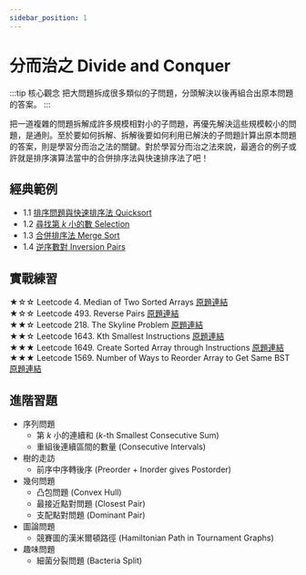 ```yaml
---
sidebar_position: 1
---
```



# 分而治之 Divide and Conquer

:::tip 核心觀念
把大問題拆成很多類似的子問題，分頭解決以後再組合出原本問題的答案。
:::

把一道複雜的問題拆解成許多規模相對小的子問題，再優先解決這些規模較小的問題，是通則。至於要如何拆解、拆解後要如何利用已解決的子問題計算出原本問題的答案，則是學習分而治之法的關鍵。對於學習分而治之法來說，最適合的例子或許就是排序演算法當中的合併排序法與快速排序法了吧！

## 經典範例

* 1.1 [排序問題與快速排序法 Quicksort](quicksort.md)
* 1.2 [尋找第 $k$ 小的數 Selection](quickselect.md)
* 1.3 [合併排序法 Merge Sort](mergesort.md)
* 1.4 [逆序數對 Inversion Pairs](inversion.md)

## 實戰練習

★☆☆ Leetcode 4. Median of Two Sorted Arrays [原題連結](https://leetcode.com/problems/median-of-two-sorted-arrays/)  
★☆☆ Leetcode 493. Reverse Pairs [原題連結](https://leetcode.com/problems/reverse-pairs/)  
★★☆ Leetcode 218. The Skyline Problem [原題連結](https://leetcode.com/problems/the-skyline-problem/)  
★★☆ Leetcode 1643. Kth Smallest Instructions [原題連結](https://leetcode.com/problems/kth-smallest-instructions/)  
★★★ Leetcode 1649. Create Sorted Array through Instructions [原題連結](https://leetcode.com/problems/create-sorted-array-through-instructions/)  
★★★ Leetcode 1569. Number of Ways to Reorder Array to Get Same BST [原題連結](https://leetcode.com/problems/number-of-ways-to-reorder-array-to-get-same-bst/)


## 進階習題

* 序列問題
  - 第 $k$ 小的連續和 ($k$-th Smallest Consecutive Sum)
  - 重組後連續區間的數量 (Consecutive Intervals)
* 樹的走訪
  - 前序中序轉後序 (Preorder + Inorder gives Postorder)
* 幾何問題
  - 凸包問題 (Convex Hull)
  - 最接近點對問題 (Closest Pair)
  - 支配點對問題 (Dominant Pair)
* 圖論問題
  - 競賽圖的漢米爾頓路徑 (Hamiltonian Path in Tournament Graphs)
* 趣味問題
  - 細菌分裂問題 (Bacteria Split)